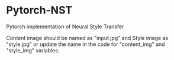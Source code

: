 # Pytorch-NST
Pytorch implementation of Neural Style Transfer 

Content image should be named as "input.jpg" and Style image as "style.jpg" or update the name in the code for "content_img" and "style_img" variables.
